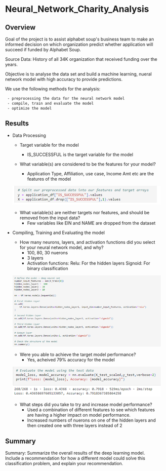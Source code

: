 # Neural_Network_Charity_Analysis

## Overview

  Goal of the project is to assist alphabet soup's business team to make an informed decision on which organization predict whether application will succeed if funded by Alphabet Soup. 
  
  Source Data: History of all 34K organization that received funding over the years.
  
  Objective is to analyse the data set and build a machine learning, nueral network model with high accuracy to provide predictions.
  
  We use the following methods for the analysis:

     - preprocessing the data for the neural network model
     - compile, train and evaluate the model
     - optimize the model
  

## Results

* Data Processing

   * Target variable for the model
     - IS_SUCCESSFUL is the target variable for the model
     
   * What variable(s) are considered to be the features for your model?
      - Application Type, Affiliation, use case, Income Amt etc are the features of the model

    ![](https://github.com/SuniAnalytics/Neural_Network_Charity_Analysis/blob/main/Resources/1.%20Target%20and%20Features.png)
   
   * What variable(s) are neither targets nor features, and should be removed from the input data?
     - Few variables like EIN and NAME are dropped from the dataset


* Compiling, Training and Evaluating the model

   * How many neurons, layers, and activation functions did you select for your neural network model, and why?
      - 100, 80, 30 nuerons
      - 3 layers
      - Activation functions: 
           Relu: For the hidden layers
           Signoid: For binary classification

    ![](https://github.com/SuniAnalytics/Neural_Network_Charity_Analysis/blob/main/Resources/2.%20Model%20Parameters.png)
      
   * Were you able to achieve the target model performance?
      - Yes, acheived 79% accuracy for the model
      
    ![](https://github.com/SuniAnalytics/Neural_Network_Charity_Analysis/blob/main/Resources/3.%20Model%20Performance.png)
    
   * What steps did you take to try and increase model performance?
      - Used a combination of different features to see which features are having a higher impact on model performance. 
      - Increased numbers of nuerons on one of the hidden layers and then created one with three layers instead of 2

## Summary 

   

Summary: Summarize the overall results of the deep learning model. Include a recommendation for how a different model could solve this classification problem, and explain your recommendation.


